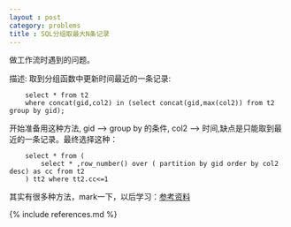 ```yaml
---
layout : post
category: problems
title : SQL分组取最大N条记录
---
```

做工作流时遇到的问题。

描述: 取到分组函数中更新时间最近的一条记录:

		select * from t2 
		where concat(gid,col2) in (select concat(gid,max(col2)) from t2 group by gid);
	
开始准备用这种方法, gid --> group by 的条件, col2 --> 时间,缺点是只能取到最近的一条记录。最终选择这种：

		select * from (
			select * ,row_number() over ( partition by gid order by col2 desc) as cc from t2
		) tt2 where tt2.cc<=1

其实有很多种方法，mark一下，以后学习：[参考资料](http://topic.csdn.net/u/20091231/16/2f268740-391e-40f2-a15e-f243b2c925ab.html)

{% include references.md %}